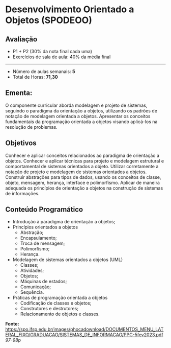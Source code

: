 # Desenvolvimento Orientado a Objetos (SPODEOO)

## Avaliação

- P1 + P2 (30% da nota final cada uma)
- Exercícios de sala de aula: 40% da média final

<hr>

- Número de aulas semanais: <b>5</b>
- Total de Horas: <b>71,30</b>

## Ementa:

<p>O componente curricular aborda modelagem e projeto de sistemas, seguindo o paradigma da orientação a objetos, utilizando os padrões de notação de modelagem orientada a objetos. Apresentar os conceitos fundamentais da programação orientada a objetos visando aplicá-los na resolução de problemas.</p>

## Objetivos

<p>Conhecer e aplicar conceitos relacionados ao paradigma de orientação a objetos. Conhecer e aplicar técnicas para projeto e modelagem estrutural e comportamental de sistemas orientados a objeto. Utilizar corretamente a notação de projeto e modelagem de sistemas orientados a objetos. Construir abstrações para tipos de dados, usando os conceitos de classe, objeto, mensagem, herança, interface e polimorfismo. Aplicar de maneira adequada os princípios de orientação a objetos na construção de sistemas de informações.
</p>

## Conteúdo Programático

- Introdução à paradigma de orientação a objetos;
- Princípios orientados a objetos
    - Abstração;
    - Encapsulamento;
    - Troca de mensagem;
    - Polimorfismo;
    - Herança.
- Modelagem de sistemas orientados a objetos (UML)
    - Classes;
    - Atividades;
    - Objetos;
    - Máquinas de estados;
    - Comunicação;
    - Sequência.
- Práticas de programação orientada a objetos
    - Codificação de classes e objetos;
    - Construtores e destrutores;
    - Relacionamento de objetos e classes.

<hl>

<b>Fonte: </b>https://spo.ifsp.edu.br/images/phocadownload/DOCUMENTOS_MENU_LATERAL_FIXO/GRADUACAO/SISTEMAS_DE_INFORMACAO/PPC-5fev2023.pdf <i>97-98p</i>
